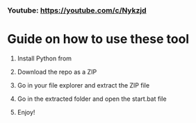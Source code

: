 ### Youtube: https://youtube.com/c/Nykzjd ###
      
# Guide on how to use these tool    
            
1. Install Python from   
   
2. Download the repo as a ZIP       
    
3. Go in your file explorer and extract the ZIP file   
       
4. Go in the extracted folder and open the start.bat file         
     
5. Enjoy!        